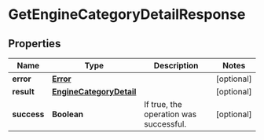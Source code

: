 

# GetEngineCategoryDetailResponse

## Properties

Name | Type | Description | Notes
------------ | ------------- | ------------- | -------------
**error** | [**Error**](Error.md) |  |  [optional]
**result** | [**EngineCategoryDetail**](EngineCategoryDetail.md) |  |  [optional]
**success** | **Boolean** | If true, the operation was successful. |  [optional]



